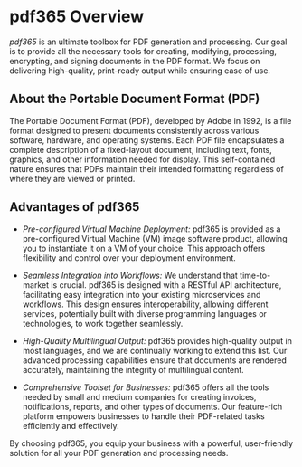 # pdf365 Overview

*pdf365* is an ultimate toolbox for PDF generation and processing. Our goal is to provide all the necessary tools for creating, modifying, processing, encrypting, and signing documents in the PDF format. We focus on delivering high-quality, print-ready output while ensuring ease of use.


## About the Portable Document Format (PDF)

The Portable Document Format (PDF), developed by Adobe in 1992, is a file format designed to present documents consistently across various software, hardware, and operating systems. Each PDF file encapsulates a complete description of a fixed-layout document, including text, fonts, graphics, and other information needed for display. This self-contained nature ensures that PDFs maintain their intended formatting regardless of where they are viewed or printed. 


## Advantages of pdf365

- *Pre-configured Virtual Machine Deployment:* pdf365 is provided as a pre-configured Virtual Machine (VM) image software product, allowing you to instantiate it on a VM of your choice. This approach offers flexibility and control over your deployment environment.

- *Seamless Integration into Workflows:* We understand that time-to-market is crucial. pdf365 is designed with a RESTful API architecture, facilitating easy integration into your existing microservices and workflows. This design ensures interoperability, allowing different services, potentially built with diverse programming languages or technologies, to work together seamlessly. 

- *High-Quality Multilingual Output:* pdf365 provides high-quality output in most languages, and we are continually working to extend this list. Our advanced processing capabilities ensure that documents are rendered accurately, maintaining the integrity of multilingual content.

- *Comprehensive Toolset for Businesses:* pdf365 offers all the tools needed by small and medium companies for creating invoices, notifications, reports, and other types of documents. Our feature-rich platform empowers businesses to handle their PDF-related tasks efficiently and effectively.

By choosing pdf365, you equip your business with a powerful, user-friendly solution for all your PDF generation and processing needs.